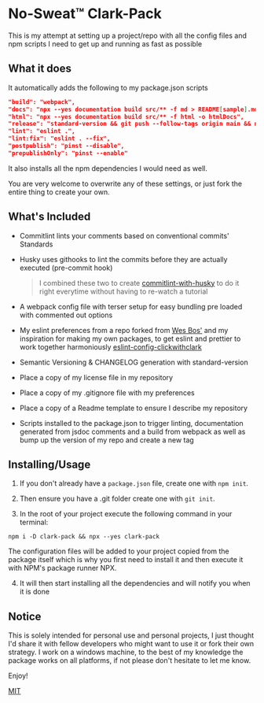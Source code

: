 # No-Sweat™ Clark-Pack

This is my attempt at setting up a project/repo with all the config files and npm scripts I need to get up and running as fast as possible

## What it does

It automatically adds the following to my package.json scripts

```json
"build": "webpack",
"docs": "npx --yes documentation build src/** -f md > README[sample].md",
"html": "npx --yes documentation build src/** -f html -o htmlDocs",
"release": "standard-version && git push --follow-tags origin main && npm publish",
"lint": "eslint .",
"lint:fix": "eslint . --fix",
"postpublish": "pinst --disable",
"prepublishOnly": "pinst --enable"
```

It also installs all the npm dependencies I would need as well.

You are very welcome to overwrite any of these settings, or just fork the entire thing to create your own.

## What's Included

- Commitlint lints your comments based on conventional commits' Standards
- Husky uses githooks to lint the commits before they are actually executed (pre-commit hook)

  > I combined these two to create [commitlint-with-husky](https://www.npmjs.com/package/commitlint-with-husky) to do it right everytime without having to re-watch a tutorial

- A webpack config file with terser setup for easy bundling pre loaded with commented out options
- My eslint preferences from a repo forked from [Wes Bos'](https://github.com/wesbos/eslint-config-wesbos) and my inspiration for making
  my own packages, to get eslint and prettier to work together harmoniously [eslint-config-clickwithclark](https://www.npmjs.com/package/eslint-config-clickwithclark)
- Semantic Versioning & CHANGELOG generation with standard-version
- Place a copy of my license file in my repository
- Place a copy of my .gitignore file with my preferences
- Place a copy of a Readme template to ensure I describe my repository
- Scripts installed to the package.json to trigger linting, documentation generated from jsdoc comments and a build from webpack as well as bump up the version of my repo and create a new tag

## Installing/Usage

1. If you don't already have a `package.json` file, create one with `npm init`.

2. Then ensure you have a .git folder create one with `git init`.

3. In the root of your project execute the following command in your terminal:

```
npm i -D clark-pack && npx --yes clark-pack
```

The configuration files will be added to your project copied from the package itself which is why you first need to install it and then execute it with NPM's package runner NPX.

4. It will then start installing all the dependencies and will notify you when it is done

## Notice

This is solely intended for personal use and personal projects, I just thought I'd share it with fellow developers who might want to use it or fork their own strategy.
I work on a windows machine, to the best of my knowledge the package works on all platforms, if not please don't hesitate to let me know.

Enjoy!

[MIT](https://raw.githubusercontent.com/clickwithclark/clark-pack/main/LICENSE)
